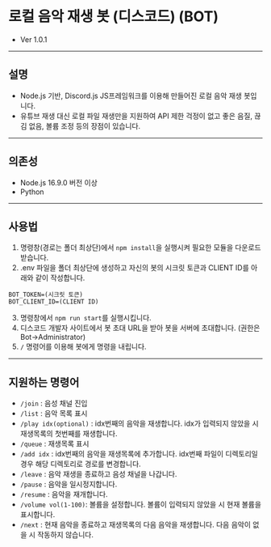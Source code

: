 # 로컬 음악 재생 봇 (디스코드) (BOT)
* Ver 1.0.1


---
## 설명
* Node.js 기반, Discord.js JS프레임워크를 이용해 만들어진 로컬 음악 재생 봇입니다.
* 유튜브 재생 대신 로컬 파일 재생만을 지원하여 API 제한 걱정이 없고 좋은 음질, 끊김 없음, 볼륨 조정 등의 장점이 있습니다.
---
## 의존성
* Node.js 16.9.0 버전 이상
* Python
---
## 사용법
1. 명령창(경로는 폴더 최상단)에서 ```npm install```을 실행시켜 필요한 모듈을 다운로드 받습니다.
2. .env 파일을 폴더 최상단에 생성하고 자신의 봇의 시크릿 토큰과 CLIENT ID를 아래와 같이 작성합니다.
```
BOT_TOKEN=(시크릿 토큰)
BOT_CLIENT_ID=(CLIENT ID)
```
3. 명령창에서 ```npm run start```를 실행시킵니다.
4. 디스코드 개발자 사이트에서 봇 초대 URL을 받아 봇을 서버에 초대합니다. (권한은 Bot->Administrator)
5. ```/``` 명령어를 이용해 봇에게 명령을 내립니다.
---
## 지원하는 명령어
* ```/join``` : 음성 채널 진입
* ```/list``` : 음악 목록 표시
* ```/play idx(optional)``` : idx번째의 음악을 재생합니다. idx가 입력되지 않았을 시 재생목록의 첫번째를 재생합니다.
* ```/queue``` : 재생목록 표시
* ```/add idx``` : idx번째의 음악을 재생목록에 추가합니다. idx번째 파일이 디렉토리일 경우 해당 디렉토리로 경로를 변경합니다.
* ```/leave``` : 음악 재생을 종료하고 음성 채널을 나갑니다.
* ```/pause``` : 음악을 일시정지합니다.
* ```/resume``` : 음악을 재개합니다.
* ```/volume vol(1-100)```: 볼륨을 설정합니다. 볼륨이 입력되지 않았을 시 현재 볼륨을 표시합니다.
* ```/next``` : 현재 음악을 종료하고 재생목록의 다음 음악을 재생합니다. 다음 음악이 없을 시 작동하지 않습니다.